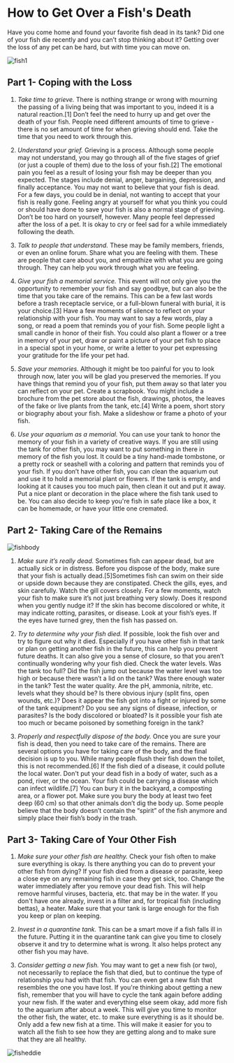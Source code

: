 # **How to Get Over a Fish's Death**

Have you come home and found your favorite fish dead in its tank? Did one of your fish die recently and you can’t stop thinking about it? Getting over the loss of any pet can be hard, but with time you can move on.

![fish1](https://www.wikihow.com/images/thumb/0/04/Get-Over-a-Fish%27s-Death-Step-1.jpg/aid417222-v4-728px-Get-Over-a-Fish%27s-Death-Step-1.jpg)

## Part 1- Coping with the Loss

1. *Take time to grieve.* There is nothing strange or wrong with mourning the passing of a living being that was important to you, indeed it is a natural reaction.[1] Don’t feel the need to hurry up and get over the death of your fish. People need different amounts of time to grieve - there is no set amount of time for when grieving should end. Take the time that you need to work through this.

2. *Understand your grief.* Grieving is a process. Although some people may not understand, you may go through all of the five stages of grief (or just a couple of them) due to the loss of your fish.[2] The emotional pain you feel as a result of losing your fish may be deeper than you expected. The stages include denial, anger, bargaining, depression, and finally acceptance.
You may not want to believe that your fish is dead. For a few days, you could be in denial, not wanting to accept that your fish is really gone.
Feeling angry at yourself for what you think you could or should have done to save your fish is also a normal stage of grieving. Don’t be too hard on yourself, however.
Many people feel depressed after the loss of a pet. It is okay to cry or feel sad for a while immediately following the death.

3. *Talk to people that understand.* These may be family members, friends, or even an online forum. Share what you are feeling with them. These are people that care about you, and empathize with what you are going through. They can help you work through what you are feeling.

4. *Give your fish a memorial service.* This event will not only give you the opportunity to remember your fish and say goodbye, but can also be the time that you take care of the remains. This can be a few last words before a trash receptacle service, or a full-blown funeral with burial, it is your choice.[3]
Have a few moments of silence to reflect on your relationship with your fish.
You may want to say a few words, play a song, or read a poem that reminds you of your fish.
Some people light a small candle in honor of their fish.
You could also plant a flower or a tree in memory of your pet, draw or paint a picture of your pet fish to place in a special spot in your home, or write a letter to your pet expressing your gratitude for the life your pet had.

5. *Save your memories.* Although it might be too painful for you to look through now, later you will be glad you preserved the memories. If you have things that remind you of your fish, put them away so that later you can reflect on your pet.
Create a scrapbook. You might include a brochure from the pet store about the fish, drawings, photos, the leaves of the fake or live plants from the tank, etc.[4]
Write a poem, short story or biography about your fish.
Make a slideshow or frame a photo of your fish.

6. *Use your aquarium as a memorial.* You can use your tank to honor the memory of your fish in a variety of creative ways.
If you are still using the tank for other fish, you may want to put something in there in memory of the fish you lost. It could be a tiny hand-made tombstone, or a pretty rock or seashell with a coloring and pattern that reminds you of your fish.
If you don’t have other fish, you can clean the aquarium out and use it to hold a memorial plant or flowers.
If the tank is empty, and looking at it causes you too much pain, then clean it out and put it away. Put a nice plant or decoration in the place where the fish tank used to be.
You can also decide to keep you're fish in safe place like a box, it can be homemade, or have your little one cremated.

## Part 2- Taking Care of the Remains

![fishbody](https://www.wikihow.com/images/thumb/d/d8/Get-Over-a-Fish%27s-Death-Step-9.jpg/aid417222-v4-728px-Get-Over-a-Fish%27s-Death-Step-9.jpg)

1. *Make sure it’s really dead.* Sometimes fish can appear dead, but are actually sick or in distress. Before you dispose of the body, make sure that your fish is actually dead.[5]Sometimes fish can swim on their side or upside down because they are constipated. Check the gills, eyes, and skin carefully.
Watch the gill covers closely. For a few moments, watch your fish to make sure it’s not just breathing very slowly.
Does it respond when you gently nudge it?
If the skin has become discolored or white, it may indicate rotting, parasites, or disease.
Look at your fish’s eyes. If the eyes have turned grey, then the fish has passed on.

2. *Try to determine why your fish died.* If possible, look the fish over and try to figure out why it died. Especially if you have other fish in that tank or plan on getting another fish in the future, this can help you prevent future deaths. It can also give you a sense of closure, so that you aren’t continually wondering why your fish died.
Check the water levels. Was the tank too full? Did the fish jump out because the water level was too high or because there wasn’t a lid on the tank? Was there enough water in the tank?
Test the water quality. Are the pH, ammonia, nitrite, etc. levels what they should be?
Is there obvious injury (split fins, open wounds, etc.)? Does it appear the fish got into a fight or injured by some of the tank equipment?
Do you see any signs of disease, infection, or parasites? Is the body discolored or bloated?
Is it possible your fish ate too much or became poisoned by something foreign in the tank?

3. *Properly and respectfully dispose of the body.* Once you are sure your fish is dead, then you need to take care of the remains. There are several options you have for taking care of the body, and the final decision is up to you. While many people flush their fish down the toilet, this is not recommended.[6] If the fish died of a disease, it could pollute the local water.
Don't put your dead fish in a body of water, such as a pond, river, or the ocean. Your fish could be carrying a disease which can infect wildlife.[7]
You can bury it in the backyard, a composting area, or a flower pot. Make sure you bury the body at least two feet deep (60 cm) so that other animals don’t dig the body up.
Some people believe that the body doesn’t contain the “spirit” of the fish anymore and simply place their fish’s body in the trash.

## Part 3- Taking Care of Your Other Fish

1. *Make sure your other fish are healthy.* Check your fish often to make sure everything is okay. Is there anything you can do to prevent your other fish from dying? If your fish died from a disease or parasite, keep a close eye on any remaining fish in case they get sick, too.
Change the water immediately after you remove your dead fish. This will help remove harmful viruses, bacteria, etc. that may be in the water.
If you don't have one already, invest in a filter and, for tropical fish (including bettas), a heater.
Make sure that your tank is large enough for the fish you keep or plan on keeping.

2. *Invest in a quarantine tank.* This can be a smart move if a fish falls ill in the future. Putting it in the quarantine tank can give you time to closely observe it and try to determine what is wrong. It also helps protect any other fish you may have.

3. *Consider getting a new fish.* You may want to get a new fish (or two), not necessarily to replace the fish that died, but to continue the type of relationship you had with that fish. You can even get a new fish that resembles the one you have lost.
If you're thinking about getting a new fish, remember that you will have to cycle the tank again before adding your new fish.
If the water and everything else seem okay, add more fish to the aquarium after about a week. This will give you time to monitor the other fish, the water, etc. to make sure everything is as it should be.
Only add a few new fish at a time. This will make it easier for you to watch all the fish to see how they are getting along and to make sure that they are all healthy.

![fisheddie](https://www.wikihow.com/images/thumb/1/10/Get-Over-a-Fish%27s-Death-Step-5.jpg/aid417222-v4-728px-Get-Over-a-Fish%27s-Death-Step-5.jpg)

